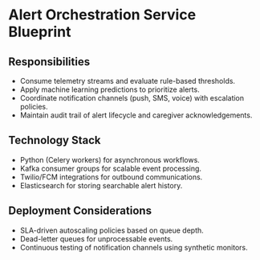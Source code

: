# Alert Orchestration Service Blueprint

## Responsibilities
- Consume telemetry streams and evaluate rule-based thresholds.
- Apply machine learning predictions to prioritize alerts.
- Coordinate notification channels (push, SMS, voice) with escalation policies.
- Maintain audit trail of alert lifecycle and caregiver acknowledgements.

## Technology Stack
- Python (Celery workers) for asynchronous workflows.
- Kafka consumer groups for scalable event processing.
- Twilio/FCM integrations for outbound communications.
- Elasticsearch for storing searchable alert history.

## Deployment Considerations
- SLA-driven autoscaling policies based on queue depth.
- Dead-letter queues for unprocessable events.
- Continuous testing of notification channels using synthetic monitors.

